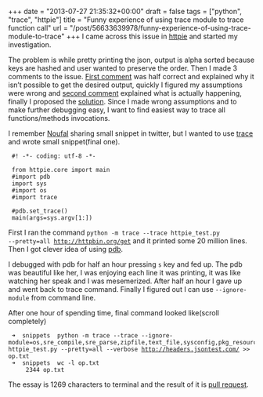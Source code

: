 +++
date = "2013-07-27 21:35:32+00:00"
draft = false
tags = ["python", "trace", "httpie"]
title = "Funny experience of using trace module to trace function call"
url = "/post/56633639978/funny-experience-of-using-trace-module-to-trace"
+++
I came across this issue in <a href="https://github.com/jkbr/httpie/issues/128" target="_blank">httpie</a> and started my investigation.

The problem is while pretty printing the json, output is alpha sorted because keys are hashed and user wanted to preserve the order. Then I made 3 comments to the issue. <a href="https://github.com/jkbr/httpie/issues/128#issuecomment-21661339" target="_blank">First comment</a> was half correct and explained why it isn’t possible to get the desired output, quickly I figured my assumptions were wrong and <a href="https://github.com/jkbr/httpie/issues/128#issuecomment-21661648" target="_blank">second comment</a> explained what is actually happening, finally I proposed the <a href="https://github.com/jkbr/httpie/issues/128#issuecomment-21661700" target="_blank">solution</a>. Since I made wrong assumptions and to make further debugging easy, I want to find easiest way to trace all functions/methods invocations.

I remember <a href="http://nibrahim.net.in/" target="_blank">Noufal</a> sharing small snippet in twitter, but I wanted to use <a href="http://docs.python.org/2/library/trace.html" target="_blank">trace</a> and wrote small snippet(final one).

     #! -*- coding: utf-8 -*-

     from httpie.core import main
     #import pdb
     import sys
     #import os
     #import trace

     #pdb.set_trace()
     main(args=sys.argv[1:])

First I ran the command <code>python -m trace --trace httpie_test.py --pretty=all <a href="http://httpbin.org/get" target="_blank">http://httpbin.org/get</a></code> and it printed some 20 million lines. Then I got clever idea of using <a href="http://pythonconquerstheuniverse.wordpress.com/2009/09/10/debugging-in-python/" target="_blank">pdb</a>.

I debugged with pdb for half an hour pressing `` s `` key and fed up. The pdb was beautiful like her, I was enjoying each line it was printing, it was like watching her speak and I was mesemerized. After half an hour I gave up and went back to trace command. Finally I figured out I can use `` --ignore-module `` from command line.

After one hour of spending time, final command looked like(scroll completely)

<pre><code> ➜  snippets  python -m trace --trace --ignore- module=os,sre_compile,sre_parse,zipfile,text_file,sysconfig,pkg_resources,re,posixpath,genericpath,decoder,hex_codec,socket,httplib,pkgutil,stat,token,style,calendar,spawn,util,collections,abc,decimal,lexer,StringIO,plist,argparse,_abcoll,structures,Queue,threading,_collections,urlparse,cookielib,platform,cookielib,terminal256,formatter,__init__,stringprep,_weakrefset,filter,encoder,codecs,latin,connectionpool,plugin,html,pygmentplugin,htmlentitydefs,__future__,weakref,UserDict,atexit,functools,base64,struct,hashlib,ssl,textwrap,six,exceptions,warnings,mimetools,tempfile,random,tempfile,rfc822,urllib,filepost,uuid,_endian,dyld,dylib,framework,io,poolmanager,pyopenssl,utils,cgi,netrc,shlex,compat,copy,numbers,locale,locale,unicode_escape,urllib2,Cookie,_LWPCookieJar,_MozillaCookieJar,ordered_dict,cookies,certs,ascii,status_codes,gettext,scanner,config,minicompat,domreg,minidom,xmlbuilder,NodeFilter,shutil,copy_reg,string,plistlib,_mapping,bbcode,img,Image,FixTk,ImageMode,ImagePalette,ImageColor,ImageDraw,ImageFont,latex,other,console,rtf,svg,terminal,solarized,getpass,pprint,downloads,idna,agile,web,unistring,functional,jvm,compiled,mimetypes httpie_test.py --pretty=all --verbose <a href="http://headers.jsontest.com/" target="_blank">http://headers.jsontest.com/</a> >> op.txt
 ➜  snippets  wc -l op.txt
     2344 op.txt
</code></pre>

The essay is 1269 characters to terminal and the result of it is <a href="https://github.com/jkbr/httpie/pull/151" target="_blank">pull request</a>.
